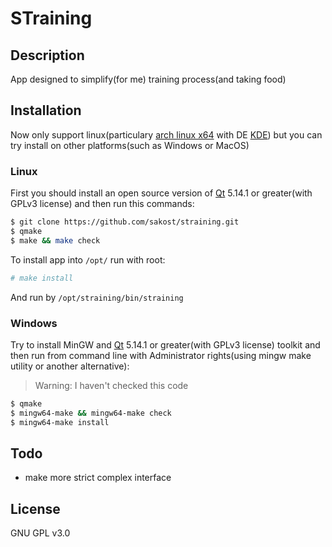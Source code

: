 # STraining
## Description
App designed to simplify(for me) training process(and taking food)

## Installation
Now only support linux(particulary [arch linux x64](https://www.archlinux.org/) with DE [KDE](https://kde.org/)) but you can try install on other platforms(such as Windows or MacOS)
### Linux
First you should install an open source version of [Qt](https://www.qt.io/download) 5.14.1 or greater(with GPLv3 license) and then run this commands:
```sh
$ git clone https://github.com/sakost/straining.git
$ qmake
$ make && make check
```
To install app into `/opt/` run with root:
```sh
# make install
```
And run by `/opt/straining/bin/straining`
### Windows
Try to install MinGW and [Qt](https://www.qt.io/download) 5.14.1 or greater(with GPLv3 license) toolkit and then run from command line with Administrator rights(using mingw make utility or another alternative):
> Warning: I haven't checked this code
```sh
$ qmake
$ mingw64-make && mingw64-make check
$ mingw64-make install
```

## Todo
* make more strict complex interface

## License
GNU GPL v3.0

